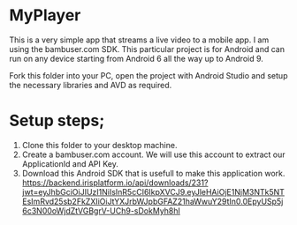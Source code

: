 # MyPlayer
This is a very simple app that streams a live video to a mobile app. I am using the bambuser.com SDK. This particular project is for Android and can run on any device starting from Android 6 all the way up to Android 9. 

Fork this folder into your PC, open the project with Android Studio and setup the necessary libraries and AVD as required.

# Setup steps;
1. Clone this folder to your desktop machine.
2. Create a bambuser.com account. We will use this account to extract our ApplicationId and API Key.
3. Download this Android SDK that is usefull to make this application work. https://backend.irisplatform.io/api/downloads/231?jwt=eyJhbGciOiJIUzI1NiIsInR5cCI6IkpXVCJ9.eyJleHAiOjE1NjM3NTk5NTEsImRvd25sb2FkZXIiOiJtYXJrbWJpbGFAZ21haWwuY29tIn0.0EpyUSp5j6c3N00oWjdZtVGBgrV-UCh9-sDokMyh8hI
 
